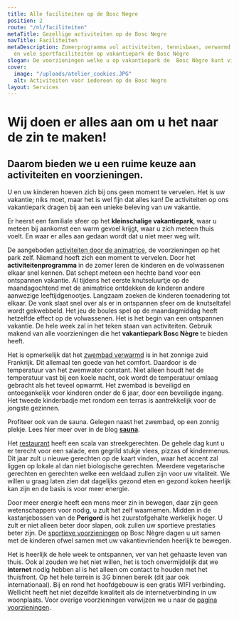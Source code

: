 ```yaml
---
title: Alle faciliteiten op de Bosc Negre
position: 2
route: "/nl/faciliteiten"
metaTitle: Gezellige activiteiten op de Bosc Negre
navTitle: Faciliteiten
metaDescription: Zomerprogramma vol activiteiten, tennisbaan, verwarmd zwembad, sauna
  en vele sportfaciliteiten op vakantiepark de Bosc Nègre
slogan: De voorzieningen welke u op vakantiepark de  Bosc Nègre kunt vinden
cover:
  image: "/uploads/atelier_cookies.JPG"
  alt: Activiteiten voor iedereen op de Bosc Negre
layout: Services
---
```


# Wij doen er alles aan om u het naar de zin te maken!

## Daarom bieden we u een ruime keuze aan activiteiten en voorzieningen. 

U en uw kinderen hoeven zich bij ons geen moment te vervelen. Het is uw vakantie; niks moet, maar het is wel fijn dat alles kan! De activiteiten op ons vakantiepark dragen bij aan een unieke beleving van uw vakantie.

Er heerst een familiale sfeer op het **kleinschalige vakantiepark**, waar u meteen bij aankomst een warm gevoel krijgt, waar u zich meteen thuis voelt. En waar er alles aan gedaan wordt dat u niet meer weg wilt.  

De aangeboden [activiteiten door de animatrice](/nl/animatie/), de voorzieningen op het park zelf. Niemand hoeft zich een moment te vervelen. Door het **activiteitenprogramma** in de zomer leren de kinderen en de volwassenen elkaar snel kennen. Dat schept meteen een hechte band voor een ontspannen vakantie. Al tijdens het eerste knutseluurtje op de maandagochtend met de animatrice ontdekken de kinderen andere aanwezige leeftijdgenootjes. Langzaam zoeken de kinderen toenadering tot elkaar. De vonk slaat snel over als er in ontspannen sfeer om de knutseltafel wordt gekwebbeld. Het jeu de boules spel op de maandagmiddag heeft hetzelfde effect op de volwassenen. Het is het begin van een ontspannen vakantie. De hele week zal in het teken staan van activiteiten. Gebruik makend van alle voorzieningen die het **vakantiepark Bosc Nègre** te bieden heeft. 

Het is opmerkelijk dat het [zwembad verwarmd](/nl/zwembad/) is in het zonnige zuid Frankrijk. Dit allemaal ten goede van het comfort. Daardoor is de temperatuur van het zwemwater constant. Niet alleen houdt het de temperatuur vast bij een koele nacht, ook wordt de temperatuur omlaag gebracht als het teveel opwarmt. Het zwembad is beveiligd en ontoegankelijk voor kinderen onder de 6 jaar, door een beveiligde ingang. Het tweede kinderbadje met rondom een terras is aantrekkelijk voor de jongste gezinnen. 

Profiteer ook van de sauna. Gelegen naast het zwembad, op een zonnig plekje. Lees hier meer over in de blog [**sauna**](https://www.boscnegre-vacances.com/nl/sauna/).

Het [restaurant](nl/restaurant/) heeft een scala van streekgerechten. De gehele dag kunt u er terecht voor een salade, een gegrild stukje vlees, pizzas of kindermenus. Dit jaar zult u nieuwe gerechten op de kaart vinden, waar het accent zal liggen op lokale al dan niet biologische gerechten. Meerdere vegetarische gerechten en gerechten welke een weldaad zullen zijn voor uw vitaliteit. We willen u graag laten zien dat dagelijks gezond eten en gezond koken heerlijk kan zijn en de basis is voor meer energie. 

Door meer energie heeft een mens meer zin in bewegen, daar zijn geen wetenschappers voor nodig, u zult het zelf waarnemen. Midden in de kastanjebossen van de **Perigord** is het zuurstofgehalte werkelijk hoger. U zult er niet alleen beter door slapen, ook zullen uw sportieve prestaties beter zijn. De [sportieve voorzieningen](nl/sportief/) op Bosc Nègre dagen u uit samen met de kinderen ofwel samen met uw vakantievrienden heerlijk te bewegen. 

Het is heerlijk de hele week te ontspannen, ver van het gehaaste leven van thuis. Ook al zouden we het niet willen, het is toch onvermijdelijk dat we **internet** nodig hebben al is het alleen om contact te houden met het thuisfront. Op het hele terrein is 3G binnen bereik (dit jaar ook internationaal). Bij en rond het hoofdgebouw is een gratis WIFI verbinding. Wellicht heeft het niet dezelfde kwaliteit als de internetverbinding in uw woonplaats. Voor overige voorzieningen verwijzen we u naar de [pagina voorzieningen](nl/voorzieningen/).

